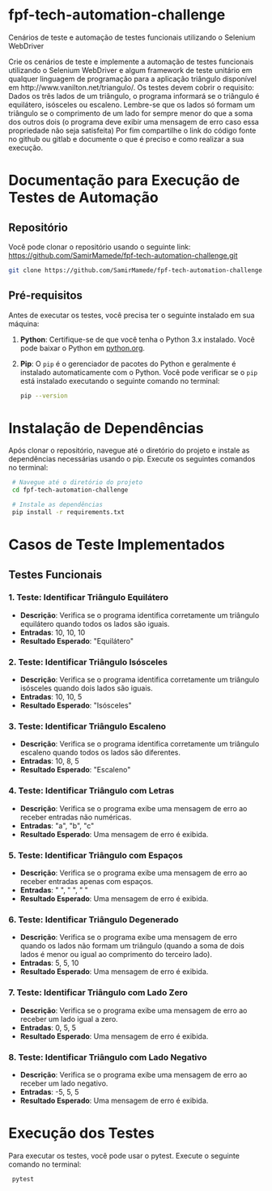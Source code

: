 # fpf-tech-automation-challenge
Cenários de teste e automação de testes funcionais  utilizando o Selenium WebDriver

<p>Crie os cenários de teste e implemente a automação de testes funcionais 
utilizando o Selenium WebDriver e algum framework de teste unitário em 
qualquer linguagem de programação para a aplicação triângulo disponível 
em http://www.vanilton.net/triangulo/. Os testes devem cobrir o requisito:  
Dados os três lados de um triângulo, o programa informará se o triângulo é equilátero, 
isósceles ou escaleno. Lembre-se que os lados só formam um triângulo se o comprimento 
de um lado for sempre menor do que a soma dos outros dois (o programa deve exibir uma 
mensagem de erro caso essa propriedade não seja satisfeita) 
Por fim compartilhe o link do código fonte no github ou gitlab e documente o que é 
preciso e como realizar a sua execução.</p>  

# Documentação para Execução de Testes de Automação

## Repositório

Você pode clonar o repositório usando o seguinte link:
https://github.com/SamirMamede/fpf-tech-automation-challenge.git

   ```bash
   git clone https://github.com/SamirMamede/fpf-tech-automation-challenge.git
   ```


## Pré-requisitos

Antes de executar os testes, você precisa ter o seguinte instalado em sua máquina:

1. **Python**: Certifique-se de que você tenha o Python 3.x instalado. Você pode baixar o Python em [python.org](https://www.python.org/downloads/).

2. **Pip**: O `pip` é o gerenciador de pacotes do Python e geralmente é instalado automaticamente com o Python. Você pode verificar se o `pip` está instalado executando o seguinte comando no terminal:

   ```bash
   pip --version
   ```

# Instalação de Dependências
Após clonar o repositório, navegue até o diretório do projeto e instale as dependências necessárias usando o pip. Execute os seguintes comandos no terminal:

   ```bash
    # Navegue até o diretório do projeto
    cd fpf-tech-automation-challenge

    # Instale as dependências
    pip install -r requirements.txt
  ```
# Casos de Teste Implementados

## Testes Funcionais

### 1. Teste: Identificar Triângulo Equilátero
- **Descrição**: Verifica se o programa identifica corretamente um triângulo equilátero quando todos os lados são iguais.
- **Entradas**: 10, 10, 10
- **Resultado Esperado**: "Equilátero"

### 2. Teste: Identificar Triângulo Isósceles
- **Descrição**: Verifica se o programa identifica corretamente um triângulo isósceles quando dois lados são iguais.
- **Entradas**: 10, 10, 5
- **Resultado Esperado**: "Isósceles"

### 3. Teste: Identificar Triângulo Escaleno
- **Descrição**: Verifica se o programa identifica corretamente um triângulo escaleno quando todos os lados são diferentes.
- **Entradas**: 10, 8, 5
- **Resultado Esperado**: "Escaleno"

### 4. Teste: Identificar Triângulo com Letras
- **Descrição**: Verifica se o programa exibe uma mensagem de erro ao receber entradas não numéricas.
- **Entradas**: "a", "b", "c"
- **Resultado Esperado**: Uma mensagem de erro é exibida.

### 5. Teste: Identificar Triângulo com Espaços
- **Descrição**: Verifica se o programa exibe uma mensagem de erro ao receber entradas apenas com espaços.
- **Entradas**: "   ", "   ", "   "
- **Resultado Esperado**: Uma mensagem de erro é exibida.

### 6. Teste: Identificar Triângulo Degenerado
- **Descrição**: Verifica se o programa exibe uma mensagem de erro quando os lados não formam um triângulo (quando a soma de dois lados é menor ou igual ao comprimento do terceiro lado).
- **Entradas**: 5, 5, 10
- **Resultado Esperado**: Uma mensagem de erro é exibida.

### 7. Teste: Identificar Triângulo com Lado Zero
- **Descrição**: Verifica se o programa exibe uma mensagem de erro ao receber um lado igual a zero.
- **Entradas**: 0, 5, 5
- **Resultado Esperado**: Uma mensagem de erro é exibida.

### 8. Teste: Identificar Triângulo com Lado Negativo
- **Descrição**: Verifica se o programa exibe uma mensagem de erro ao receber um lado negativo.
- **Entradas**: -5, 5, 5
- **Resultado Esperado**: Uma mensagem de erro é exibida.
  
# Execução dos Testes
Para executar os testes, você pode usar o pytest. Execute o seguinte comando no terminal:

   ```bash
    pytest
  ```
